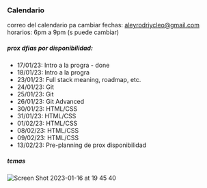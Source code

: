 ### Calendario

correo del calendario pa cambiar fechas: aleyrodriycleo@gmail.com
horarios: 6pm a 9pm (s puede cambiar)

##### prox dfias por disponibilidad:
- 17/01/23: Intro a la progra - done
- 18/01/23: Intro a la progra
- 23/01/23: Full stack meaning, roadmap, etc.
- 24/01/23: Git
- 25/01/23: Git
- 26/01/23: Git Advanced
- 30/01/23: HTML/CSS
- 31/01/23: HTML/CSS
- 01/02/23: HTML/CSS
- 08/02/23: HTML/CSS
- 09/02/23: HTML/CSS
- 13/02/23: Pre-planning de prox disponibilidad 



##### temas
![Screen Shot 2023-01-16 at 19 45 40](https://user-images.githubusercontent.com/74441510/212791964-efffae94-02a3-47d3-9e1d-5a1b138aecb5.png)
